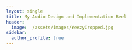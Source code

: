 ```yaml
---
layout: single
title: My Audio Design and Implementation Reel
header: 
  image:  /assets/images/YeezyCropped.jpg
sidebar: 
  author_profile: true
---
```

